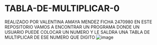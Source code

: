 # TABLA-DE-MULTIPLICAR-0
REALIZADO POR VALENTINA AMAYA MENDEZ FICHA 2470980
EN ESTE REPOSITORIO VAMOS A ENCONTRAR UN PROGRAMA DONDE UN USUARIO PUEDE COLOCAR UN NUMERO Y LE SALDRA UNA TABLA DE MULTIPLICAR DE ESE NUMERO QUE DIGITO 
![image](https://user-images.githubusercontent.com/101758866/176949879-aca52b87-df3f-42da-8b02-a81e3d5b140e.png)
